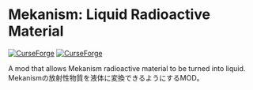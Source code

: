 # Mekanism: Liquid Radioactive Material
<a href="https://www.curseforge.com/minecraft/mc-mods/mekanism-liquid-radioactive-material"><img alt="CurseForge" src="https://cf.way2muchnoise.eu/versions/1145931.svg"></a> 
<a href="https://www.curseforge.com/minecraft/mc-mods/mekanism-liquid-radioactive-material"><img alt="CurseForge" src="https://cf.way2muchnoise.eu/1145931.svg"></a>

A mod that allows Mekanism radioactive material to be turned into liquid.  
Mekanismの放射性物質を液体に変換できるようにするMOD。

